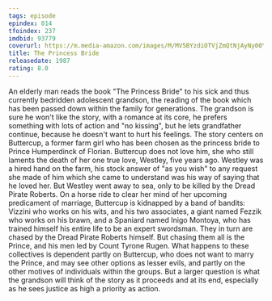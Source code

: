 ```yaml
---
tags: episode
epindex: 014
tfoindex: 237
imdbid: 93779
coverurl: https://m.media-amazon.com/images/M/MV5BYzdiOTVjZmQtNjAyNy00YjA2LTk5ZTAtNmJkMGQ5N2RmNjUxXkEyXkFqcGdeQXVyMjUzOTY1NTc@._V1_SY300_CR1,0,202,300_.jpg
title: The Princess Bride
releasedate: 1987
rating: 8.0
---
```


An elderly man reads the book "The Princess Bride" to his sick and thus currently bedridden adolescent grandson, the reading of the book which has been passed down within the family for generations. The grandson is sure he won't like the story, with a romance at its core, he prefers something with lots of action and "no kissing", but he lets grandfather continue, because he doesn't want to hurt his feelings. The story centers on Buttercup, a former farm girl who has been chosen as the princess bride to Prince Humperdinck of Florian. Buttercup does not love him, she who still laments the death of her one true love, Westley, five years ago. Westley was a hired hand on the farm, his stock answer of "as you wish" to any request she made of him which she came to understand was his way of saying that he loved her. But Westley went away to sea, only to be killed by the Dread Pirate Roberts. On a horse ride to clear her mind of her upcoming predicament of marriage, Buttercup is kidnapped by a band of bandits: Vizzini who works on his wits, and his two associates, a giant named Fezzik who works on his brawn, and a Spaniard named Inigo Montoya, who has trained himself his entire life to be an expert swordsman. They in turn are chased by the Dread Pirate Roberts himself. But chasing them all is the Prince, and his men led by Count Tyrone Rugen. What happens to these collectives is dependent partly on Buttercup, who does not want to marry the Prince, and may see other options as lesser evils, and partly on the other motives of individuals within the groups. But a larger question is what the grandson will think of the story as it proceeds and at its end, especially as he sees justice as high a priority as action.